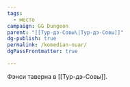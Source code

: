 ```yaml
---
tags:
  - место
campaign: GG Dungeon
parent: "[[Тур-дэ-Совы\|Тур-дэ-Совы]]"
dg-publish: true
permalink: /komedian-nuar/
dgPassFrontmatter: true

---
```


Фэнси таверна в [[Тур-дэ-Совы]].